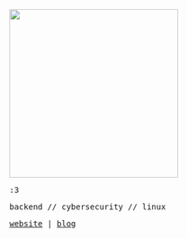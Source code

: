 <img src="https://i.imgur.com/nMrgu7N.png" height="300" />


<samp>

:3

backend // cybersecurity // linux

[website](https://nisarga.me) | [blog](https://ni5arga.github.io)

<samp>
